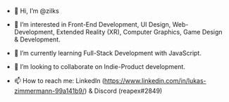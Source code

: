 - 👋 Hi, I’m @zilks

- 👀 I’m interested in Front-End Development, UI Design, Web-Development, Extended Reality (XR), Computer Graphics, Game Design & Development.

- 🌱 I’m currently learning Full-Stack Development with JavaScript.

- 💞️ I’m looking to collaborate on Indie-Product development.

- 📫 How to reach me: LinkedIn (https://www.linkedin.com/in/lukas-zimmermann-99a141b9/) & Discord (reapex#2849)

<!---
zilks/zilks is a ✨ special ✨ repository because its `README.md` (this file) appears on your GitHub profile.
You can click the Preview link to take a look at your changes.
--->
